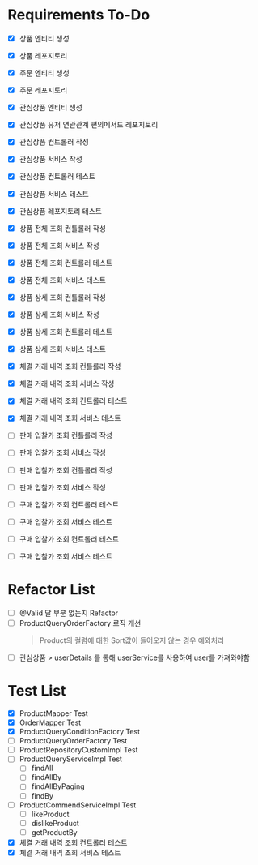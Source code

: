 # Requirements To-Do

- [x] 상품 엔티티 생성
- [x] 상품 레포지토리
- [x] 주문 엔티티 생성
- [x] 주문 레포지토리

- [x] 관심상품 엔티티 생성
- [x] 관심상품 유저 연관관계 편의메서드 레포지토리
- [x] 관심상품 컨트롤러 작성
- [x] 관심상품 서비스 작성
- [x] 관심상품 컨트롤러 테스트
- [x] 관심상품 서비스 테스트
- [x] 관심상품 레포지토리 테스트

- [x] 상품 전체 조회 컨틀롤러 작성
- [x] 상품 전체 조회 서비스 작성
- [x] 상품 전체 조회 컨트롤러 테스트
- [x] 상품 전체 조회 서비스 테스트
- [x] 상품 상세 조회 컨틀롤러 작성
- [x] 상품 상세 조회 서비스 작성
- [x] 상품 상세 조회 컨트롤러 테스트
- [x] 상품 상세 조회 서비스 테스트

- [x] 체결 거래 내역 조회 컨틀롤러 작성
- [x] 체결 거래 내역 조회 서비스 작성
- [x] 체결 거래 내역 조회 컨트롤러 테스트
- [x] 체결 거래 내역 조회 서비스 테스트

- [ ] 판매 입찰가 조회 컨틀롤러 작성
- [ ] 판매 입찰가 조회 서비스 작성
- [ ] 판매 입찰가 조회 컨틀롤러 작성
- [ ] 판매 입찰가 조회 서비스 작성

- [ ] 구매 입찰가 조회 컨트롤러 테스트
- [ ] 구매 입찰가 조회 서비스 테스트
- [ ] 구매 입찰가 조회 컨트롤러 테스트
- [ ] 구매 입찰가 조회 서비스 테스트

# Refactor List

- [ ] @Valid 달 부분 없는지 Refactor
- [ ] ProductQueryOrderFactory 로직 개선
  > Product의 컬럼에 대한 Sort값이 들어오지 않는 경우 예외처리
- [ ] 관심상품 > userDetails 를 통해 userService를 사용하여 user를 가져와야함

# Test List

- [x] ProductMapper Test
- [x] OrderMapper Test
- [x] ProductQueryConditionFactory Test
- [ ] ProductQueryOrderFactory Test
- [ ] ProductRepositoryCustomImpl Test
- [ ] ProductQueryServiceImpl Test
    - [ ] findAll
    - [ ] findAllBy
    - [ ] findAllByPaging
    - [ ] findBy
- [ ] ProductCommendServiceImpl Test
    - [ ] likeProduct
    - [ ] dislikeProduct
    - [ ] getProductBy
- [x] 체결 거래 내역 조회 컨트롤러 테스트
- [x] 체결 거래 내역 조회 서비스 테스트